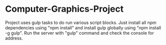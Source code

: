 # Computer-Graphics-Project

Project uses gulp tasks to do run various script blocks. Just install all npm dependencies using "npm install" and install gulp globally using "npm install -g gulp". Run the server with "gulp" command and check the console for address.
